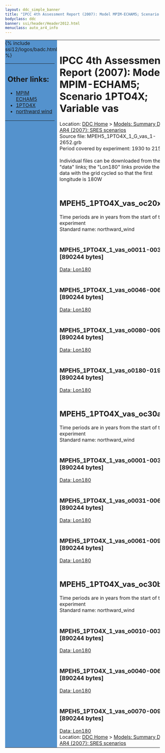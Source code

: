 ```yaml
---
layout: ddc_simple_banner
title: "IPCC 4th Assessment Report (2007): Model MPIM-ECHAM5; Scenario 1PTO4X; Variable vas"
bodyclass: ddc
banner: ssi/header/Header2012.html
menuclass: auto_ar4_info
---
```



<table width="100%" border="0" cellspacing="0" cellpadding="0" style="border-collapse: collapse;">
<tr style="margin:0;padding:0;border:0;">
<td style="margin:0;padding:0;border:0;height:1pt;width:150pt;background:#5492CD;" valign="top" >

<div id="lh-col2" class="auto_ar4_info">
<table class="menumain" bgcolor="#5492CD" cellspacing="0" width="100%" border="0">
<tr><td>
<h2> Other links:</h2>
<ul>
<li><a href="/auto/ar4/model-MPIM-ECHAM5.html">MPIM<br/>ECHAM5</a></li>
<li><a href="/auto/ar4/scenario-1PTO4X.html">1PTO4X</a></li>
<li><a href="/auto/ar4/var-northward_wind.html">northward wind</a></li>
</ul>
</td></tr>
{% include ssi12/logos/badc.html %}
</table>
</div>
</td>
<td><h1>IPCC 4th Assessment Report (2007): Model MPIM-ECHAM5; Scenario 1PTO4X; Variable vas</h1>

<!-- Breadcrumb1 -->
<div id="breadcrumb1" align="left">
Location: <a href="/index.html">DDC Home</a> > <a href="/sim/gcm_clim/">Models: Summary Data</a>
> <a href="/sim/gcm_clim/SRES_AR4/index.html">AR4 (2007): SRES scenarios</a>
</div>
<!-- End of Breadcrumb1 -->Source file: MPEH5_1PTO4X_1_G_vas_1-2652.grb
<br/>
Period covered by experiment: 1930 to 2150<br/>
<br/>Individual files can be downloaded from the "data" links; the "Lon180" links provide the same data
         with the grid cycled so that the first longitude is 180W<br/>
<br/><h2>MPEH5_1PTO4X_vas_oc20x.tar</h2>
Time periods are in years from the start of the experiment<br/>
Standard name: northward_wind<br>
<br/><h3>MPEH5_1PTO4X_1_vas_o0011-0030.nc [890244 bytes]</h3>
<a href="/cgi-bin/downl/ar4_nc/vas/MPEH5_1PTO4X_1_vas_o0011-0030.nc">Data; </a><a href="/cgi-bin/downl/ar4_nc/vas/MPEH5_1PTO4X_1_vas_o0011-0030.cyto180.nc"> Lon180</a><br/>
<br/><h3>MPEH5_1PTO4X_1_vas_o0046-0065.nc [890244 bytes]</h3>
<a href="/cgi-bin/downl/ar4_nc/vas/MPEH5_1PTO4X_1_vas_o0046-0065.nc">Data; </a><a href="/cgi-bin/downl/ar4_nc/vas/MPEH5_1PTO4X_1_vas_o0046-0065.cyto180.nc"> Lon180</a><br/>
<br/><h3>MPEH5_1PTO4X_1_vas_o0080-0099.nc [890244 bytes]</h3>
<a href="/cgi-bin/downl/ar4_nc/vas/MPEH5_1PTO4X_1_vas_o0080-0099.nc">Data; </a><a href="/cgi-bin/downl/ar4_nc/vas/MPEH5_1PTO4X_1_vas_o0080-0099.cyto180.nc"> Lon180</a><br/>
<br/><h3>MPEH5_1PTO4X_1_vas_o0180-0199.nc [890244 bytes]</h3>
<a href="/cgi-bin/downl/ar4_nc/vas/MPEH5_1PTO4X_1_vas_o0180-0199.nc">Data; </a><a href="/cgi-bin/downl/ar4_nc/vas/MPEH5_1PTO4X_1_vas_o0180-0199.cyto180.nc"> Lon180</a><br/>
<br/><h2>MPEH5_1PTO4X_vas_oc30a.tar</h2>
Time periods are in years from the start of the experiment<br/>
Standard name: northward_wind<br>
<br/><h3>MPEH5_1PTO4X_1_vas_o0001-0030.nc [890244 bytes]</h3>
<a href="/cgi-bin/downl/ar4_nc/vas/MPEH5_1PTO4X_1_vas_o0001-0030.nc">Data; </a><a href="/cgi-bin/downl/ar4_nc/vas/MPEH5_1PTO4X_1_vas_o0001-0030.cyto180.nc"> Lon180</a><br/>
<br/><h3>MPEH5_1PTO4X_1_vas_o0031-0060.nc [890244 bytes]</h3>
<a href="/cgi-bin/downl/ar4_nc/vas/MPEH5_1PTO4X_1_vas_o0031-0060.nc">Data; </a><a href="/cgi-bin/downl/ar4_nc/vas/MPEH5_1PTO4X_1_vas_o0031-0060.cyto180.nc"> Lon180</a><br/>
<br/><h3>MPEH5_1PTO4X_1_vas_o0061-0090.nc [890244 bytes]</h3>
<a href="/cgi-bin/downl/ar4_nc/vas/MPEH5_1PTO4X_1_vas_o0061-0090.nc">Data; </a><a href="/cgi-bin/downl/ar4_nc/vas/MPEH5_1PTO4X_1_vas_o0061-0090.cyto180.nc"> Lon180</a><br/>
<br/><h2>MPEH5_1PTO4X_vas_oc30b.tar</h2>
Time periods are in years from the start of the experiment<br/>
Standard name: northward_wind<br>
<br/><h3>MPEH5_1PTO4X_1_vas_o0010-0039.nc [890244 bytes]</h3>
<a href="/cgi-bin/downl/ar4_nc/vas/MPEH5_1PTO4X_1_vas_o0010-0039.nc">Data; </a><a href="/cgi-bin/downl/ar4_nc/vas/MPEH5_1PTO4X_1_vas_o0010-0039.cyto180.nc"> Lon180</a><br/>
<br/><h3>MPEH5_1PTO4X_1_vas_o0040-0069.nc [890244 bytes]</h3>
<a href="/cgi-bin/downl/ar4_nc/vas/MPEH5_1PTO4X_1_vas_o0040-0069.nc">Data; </a><a href="/cgi-bin/downl/ar4_nc/vas/MPEH5_1PTO4X_1_vas_o0040-0069.cyto180.nc"> Lon180</a><br/>
<br/><h3>MPEH5_1PTO4X_1_vas_o0070-0099.nc [890244 bytes]</h3>
<a href="/cgi-bin/downl/ar4_nc/vas/MPEH5_1PTO4X_1_vas_o0070-0099.nc">Data; </a><a href="/cgi-bin/downl/ar4_nc/vas/MPEH5_1PTO4X_1_vas_o0070-0099.cyto180.nc"> Lon180</a><br/>
<!-- Breadcrumb2 -->
<div id="breadcrumb2" align="left">
Location: <a href="/index.html">DDC Home</a> > <a href="/sim/gcm_clim/">Models: Summary Data</a>
> <a href="/sim/gcm_clim/SRES_AR4/index.html">AR4 (2007): SRES scenarios</a>
</div>
<!-- End of Breadcrumb2 --></td></tr></table>
